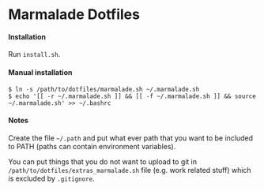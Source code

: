 # Marmalade Dotfiles

#### Installation

Run `install.sh`.

#### Manual installation

```console
$ ln -s /path/to/dotfiles/marmalade.sh ~/.marmalade.sh
$ echo '[[ -r ~/.marmalade.sh ]] && [[ -f ~/.marmalade.sh ]] && source ~/.marmalade.sh' >> ~/.bashrc
```

#### Notes

Create the file `~/.path` and put what ever path that you want to be included to PATH (paths can contain environment variables).


You can put things that you do not want to upload to git in `/path/to/dotfiles/extras_marmalade.sh` file (e.g. work related stuff) which is excluded by `.gitignore`.
